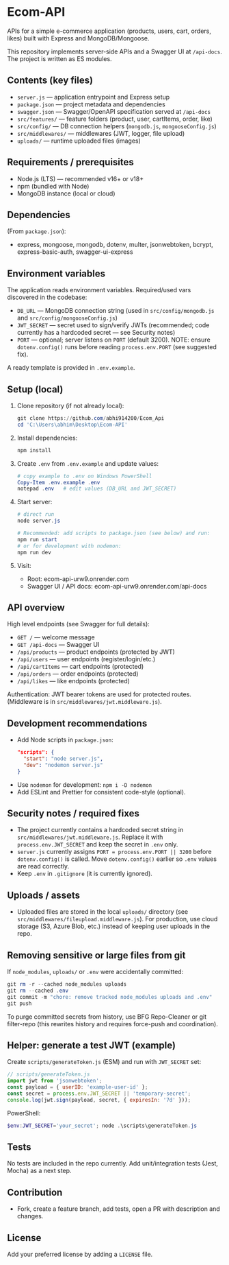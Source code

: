 # Ecom-API

APIs for a simple e-commerce application (products, users, cart, orders, likes) built with Express and MongoDB/Mongoose.

This repository implements server-side APIs and a Swagger UI at `/api-docs`. The project is written as ES modules.

## Contents (key files)
- `server.js` — application entrypoint and Express setup
- `package.json` — project metadata and dependencies
- `swagger.json` — Swagger/OpenAPI specification served at `/api-docs`
- `src/features/` — feature folders (product, user, cartItems, order, like)
- `src/config/` — DB connection helpers (`mongodb.js`, `mongooseConfig.js`)
- `src/middlewares/` — middlewares (JWT, logger, file upload)
- `uploads/` — runtime uploaded files (images)

## Requirements / prerequisites
- Node.js (LTS) — recommended v16+ or v18+
- npm (bundled with Node)
- MongoDB instance (local or cloud)

## Dependencies
(From `package.json`):
- express, mongoose, mongodb, dotenv, multer, jsonwebtoken, bcrypt, express-basic-auth, swagger-ui-express

## Environment variables
The application reads environment variables. Required/used vars discovered in the codebase:

- `DB_URL` — MongoDB connection string (used in `src/config/mongodb.js` and `src/config/mongooseConfig.js`)
- `JWT_SECRET` — secret used to sign/verify JWTs (recommended; code currently has a hardcoded secret — see Security notes)
- `PORT` — optional; server listens on `PORT` (default 3200). NOTE: ensure `dotenv.config()` runs before reading `process.env.PORT` (see suggested fix).

A ready template is provided in `.env.example`.

## Setup (local)
1. Clone repository (if not already local):
   ```powershell
   git clone https://github.com/abhi914200/Ecom_Api
   cd 'C:\Users\abhim\Desktop\Ecom-API'
   ```

2. Install dependencies:
   ```powershell
   npm install
   ```

3. Create `.env` from `.env.example` and update values:
   ```powershell
   # copy example to .env on Windows PowerShell
   Copy-Item .env.example .env
   notepad .env   # edit values (DB_URL and JWT_SECRET)
   ```

4. Start server:
   ```powershell
   # direct run
   node server.js

   # Recommended: add scripts to package.json (see below) and run:
   npm run start
   # or for development with nodemon:
   npm run dev
   ```

5. Visit:
   - Root: ecom-api-urw9.onrender.com
   - Swagger UI / API docs: ecom-api-urw9.onrender.com/api-docs

## API overview
High level endpoints (see Swagger for full details):
- `GET /` — welcome message
- `GET /api-docs` — Swagger UI
- `/api/products` — product endpoints (protected by JWT)
- `/api/users` — user endpoints (register/login/etc.)
- `/api/cartItems` — cart endpoints (protected)
- `/api/orders` — order endpoints (protected)
- `/api/likes` — like endpoints (protected)

Authentication: JWT bearer tokens are used for protected routes. (Middleware is in `src/middlewares/jwt.middleware.js`).

## Development recommendations
- Add Node scripts in `package.json`:
  ```json
  "scripts": {
    "start": "node server.js",
    "dev": "nodemon server.js"
  }
  ```
- Use `nodemon` for development: `npm i -D nodemon`
- Add ESLint and Prettier for consistent code-style (optional).

## Security notes / required fixes
- The project currently contains a hardcoded secret string in `src/middlewares/jwt.middleware.js`. Replace it with `process.env.JWT_SECRET` and keep the secret in `.env` only.
- `server.js` currently assigns `PORT = process.env.PORT || 3200` before `dotenv.config()` is called. Move `dotenv.config()` earlier so `.env` values are read correctly.
- Keep `.env` in `.gitignore` (it is currently ignored).

## Uploads / assets
- Uploaded files are stored in the local `uploads/` directory (see `src/middlewares/fileupload.middleware.js`). For production, use cloud storage (S3, Azure Blob, etc.) instead of keeping user uploads in the repo.

## Removing sensitive or large files from git
If `node_modules`, `uploads/` or `.env` were accidentally committed:
```powershell
git rm -r --cached node_modules uploads
git rm --cached .env
git commit -m "chore: remove tracked node_modules uploads and .env"
git push
```
To purge committed secrets from history, use BFG Repo-Cleaner or git filter-repo (this rewrites history and requires force-push and coordination).

## Helper: generate a test JWT (example)
Create `scripts/generateToken.js` (ESM) and run with `JWT_SECRET` set:
```js
// scripts/generateToken.js
import jwt from 'jsonwebtoken';
const payload = { userID: 'example-user-id' };
const secret = process.env.JWT_SECRET || 'temporary-secret';
console.log(jwt.sign(payload, secret, { expiresIn: '7d' }));
```
PowerShell:
```powershell
$env:JWT_SECRET='your_secret'; node .\scripts\generateToken.js
```

## Tests
No tests are included in the repo currently. Add unit/integration tests (Jest, Mocha) as a next step.

## Contribution
- Fork, create a feature branch, add tests, open a PR with description and changes.

## License
Add your preferred license by adding a `LICENSE` file.
